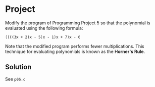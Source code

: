 # Project

Modify the program of Programming Project 5 so that the polynomial is
evaluated using the following formula:

```
((((3𝗑 + 2)𝗑 - 5)x - 1)x + 7)𝗑 - 6
```

Note that the modified program performs fewer multiplications. This technique
for evaluating polynomials is known as the **Horner's Rule**.

## Solution

See `p06.c`
